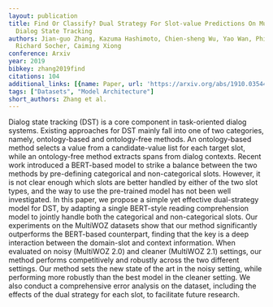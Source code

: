 ```yaml
---
layout: publication
title: Find Or Classify? Dual Strategy For Slot-value Predictions On Multi-domain
  Dialog State Tracking
authors: Jian-guo Zhang, Kazuma Hashimoto, Chien-sheng Wu, Yao Wan, Philip S. Yu,
  Richard Socher, Caiming Xiong
conference: Arxiv
year: 2019
bibkey: zhang2019find
citations: 104
additional_links: [{name: Paper, url: 'https://arxiv.org/abs/1910.03544'}]
tags: ["Datasets", "Model Architecture"]
short_authors: Zhang et al.
---
```

Dialog state tracking (DST) is a core component in task-oriented dialog
systems. Existing approaches for DST mainly fall into one of two categories,
namely, ontology-based and ontology-free methods. An ontology-based method
selects a value from a candidate-value list for each target slot, while an
ontology-free method extracts spans from dialog contexts. Recent work
introduced a BERT-based model to strike a balance between the two methods by
pre-defining categorical and non-categorical slots. However, it is not clear
enough which slots are better handled by either of the two slot types, and the
way to use the pre-trained model has not been well investigated. In this paper,
we propose a simple yet effective dual-strategy model for DST, by adapting a
single BERT-style reading comprehension model to jointly handle both the
categorical and non-categorical slots. Our experiments on the MultiWOZ datasets
show that our method significantly outperforms the BERT-based counterpart,
finding that the key is a deep interaction between the domain-slot and context
information. When evaluated on noisy (MultiWOZ 2.0) and cleaner (MultiWOZ 2.1)
settings, our method performs competitively and robustly across the two
different settings. Our method sets the new state of the art in the noisy
setting, while performing more robustly than the best model in the cleaner
setting. We also conduct a comprehensive error analysis on the dataset,
including the effects of the dual strategy for each slot, to facilitate future
research.